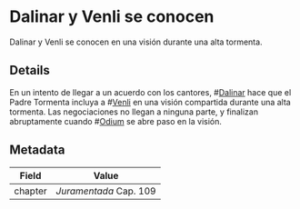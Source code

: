 # Dalinar y Venli se conocen
Dalinar y Venli se conocen en una visión durante una alta tormenta.

## Details
En un intento de llegar a un acuerdo con los cantores, #[Dalinar](characters/dalinar) hace que el Padre Tormenta incluya a #[Venli](characters/venli) en una visión compartida durante una alta tormenta. Las negociaciones no llegan a ninguna parte, y finalizan abruptamente cuando #[Odium](characters/odium) se abre paso en la visión.

## Metadata
| Field | Value |
| ----- | ----- |
| chapter | *Juramentada* Cap. 109 |

